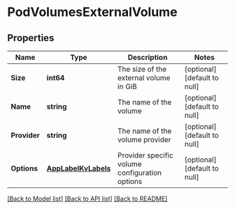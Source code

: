 # PodVolumesExternalVolume

## Properties
Name | Type | Description | Notes
------------ | ------------- | ------------- | -------------
**Size** | **int64** | The size of the external volume in GiB | [optional] [default to null]
**Name** | **string** | The name of the volume | [optional] [default to null]
**Provider** | **string** | The name of the volume provider | [optional] [default to null]
**Options** | [**AppLabelKvLabels**](app.label.KVLabels.md) | Provider specific volume configuration options | [optional] [default to null]

[[Back to Model list]](../README.md#documentation-for-models) [[Back to API list]](../README.md#documentation-for-api-endpoints) [[Back to README]](../README.md)



